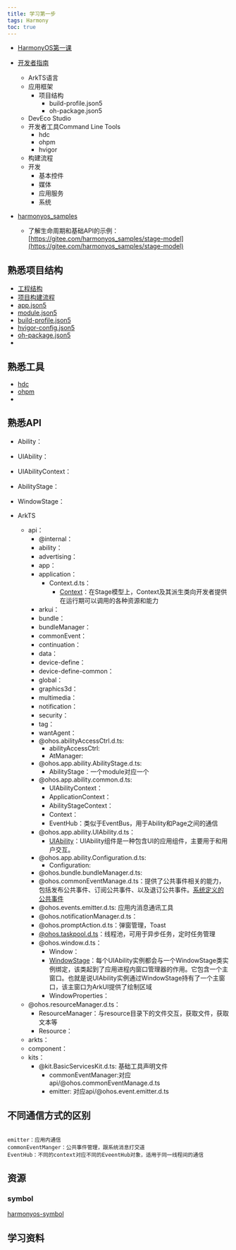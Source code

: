 ```yaml
---
title: 学习第一步
tags: Harmony 
toc: true
---
```









- [HarmonyOS第一课](https://developer.huawei.com/consumer/cn/teaching-video/)
- [开发者指南](https://developer.huawei.com/consumer/cn/doc/harmonyos-guides-V5/application-dev-guide-V5?catalogVersion=V5)
  - ArkTS语言
  - 应用框架
    - 项目结构
      - build-profile.json5
      - oh-package.json5
  - DevEco Studio
  - 开发者工具Command Line Tools
    - hdc
    - ohpm
    - hvigor
  - 构建流程
  - 开发
    - 基本控件
    - 媒体
    - 应用服务
    - 系统

- [harmonyos_samples](https://gitee.com/harmonyos_samples)
  - 了解生命周期和基础API的示例：[https://gitee.com/harmonyos_samples/stage-model](https://gitee.com/harmonyos_samples/stage-model)


## 熟悉项目结构

- [工程结构]()
- [项目构建流程]()
- [app.json5](https://developer.huawei.com/consumer/cn/doc/harmonyos-guides-V5/app-configuration-file-V5)
- [module.json5](https://developer.huawei.com/consumer/cn/doc/harmonyos-guides-V5/module-configuration-file-V5)
- [build-profile.json5]()
- [hvigor-config.json5]()
- [oh-package.json5]()
- []()


## 熟悉工具

- [hdc]()
- [ohpm]()
- []()

## 熟悉API

- Ability：
- UIAbility：
- UIAbilityContext：
- AbilityStage：
- WindowStage：



- ArkTS
  - api：
    - @internal：
    - ability：
    - advertising：
    - app：
    - application：
      - Context.d.ts：
        - [Context](https://developer.huawei.com/consumer/cn/doc/harmonyos-references-V5/js-apis-inner-application-context-V5)：在Stage模型上，Context及其派生类向开发者提供在运行期可以调用的各种资源和能力
    - arkui：
    - bundle：
    - bundleManager：
    - commonEvent：
    - continuation：
    - data：
    - device-define：
    - device-define-common：
    - global：
    - graphics3d：
    - multimedia：
    - notification：
    - security：
    - tag：
    - wantAgent：
    - @ohos.abilityAccessCtrl.d.ts:
      - abilityAccessCtrl:
      - AtManager:
    - @ohos.app.ability.AbilityStage.d.ts:
      - AbilityStage：一个module对应一个
    - @ohos.app.ability.common.d.ts:
      - UIAbilityContext：
      - ApplicationContext：
      - AbilityStageContext：
      - Context：
      - EventHub：类似于EventBus，用于Ability和Page之间的通信
    - @ohos.app.ability.UIAbility.d.ts：
      - [UIAbility](https://developer.huawei.com/consumer/cn/doc/harmonyos-guides-V5/uiability-overview-V5)：UIAbility组件是一种包含UI的应用组件，主要用于和用户交互。
    - @ohos.app.ability.Configuration.d.ts:
      - Configuration:
    - @ohos.bundle.bundleManager.d.ts:
    - @ohos.commonEventManage.d.ts：提供了公共事件相关的能力，包括发布公共事件、订阅公共事件、以及退订公共事件。[系统定义的公共事件](https://developer.huawei.com/consumer/cn/doc/harmonyos-references-V5/commoneventmanager-definitions-V5)
    - @ohos.events.emitter.d.ts: 应用内消息通讯工具
    - @ohos.notificationManager.d.ts：
    - @ohos.promptAction.d.ts：弹窗管理，Toast
    - [@ohos.taskpool.d.ts](https://developer.huawei.com/consumer/cn/doc/harmonyos-references-V5/js-apis-taskpool-V5)：线程池，可用于异步任务，定时任务管理
    - @ohos.window.d.ts：
      - Window：
      - [WindowStage](https://developer.huawei.com/consumer/cn/doc/harmonyos-guides-V5/application-window-stage-V5)：每个UIAbility实例都会与一个WindowStage类实例绑定，该类起到了应用进程内窗口管理器的作用。它包含一个主窗口。也就是说UIAbility实例通过WindowStage持有了一个主窗口，该主窗口为ArkUI提供了绘制区域
      - WindowProperties：
  - @ohos.resourceManager.d.ts：
    - ResourceManager：与resource目录下的文件交互，获取文件，获取文本等
    - Resource：
  - arkts：
  - component：
  - kits：
    - @kit.BasicServicesKit.d.ts: 基础工具声明文件
      - commonEventManager:对应api/@ohos.commonEventManage.d.ts
      - emitter: 对应api/@ohos.event.emitter.d.ts





## 不同通信方式的区别

```shell

emitter：应用内通信
commonEventManger：公共事件管理，跟系统消息打交道
EventHub：不同的context对应不同的EveentHub对象，适用于同一线程间的通信

```


## 资源

### symbol

[harmonyos-symbol](https://developer.huawei.com/consumer/cn/design/harmonyos-symbol/)



## 学习资料

